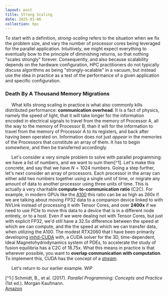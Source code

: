 ```yaml
---
layout: post
title: Strong Scaling
date: 2025-01-06
collection: hpc
---
```

To start with a definition, *strong-scaling* refers to the situation when we fix the problem size, and vary the number of processor cores being leveraged for the parallel application. Intuitively, we might expect everything to eventually bow to the principle of diminishing returns, so that nothing "scales strongly" forever. Consequently, and also because scalability depends on the hardware configuration, HPC practitioners do not typically discuss algorithms as being "strongly-scalable" in a vacuum, but instead use the idea in practice as a test of the performance of a given application and specific configuration. 

### Death By A Thousand Memory Migrations
&nbsp;&nbsp;&nbsp;&nbsp; What kills strong scaling in practice is what also commonly kills distributed performance: **communication overhead**. It is a fact of physics, namely the speed of light, that it will take longer for the information encoded in electrical signals to travel from the memory of Processor A, all the way to the memory of Processor B, than it will for the information to travel from the memory of Processor A to its registers, and back after having been operated on. Information does not just *appear* in the memories of the Processors that constitute an array of them. It has to begin *somewhere*, and then be transferred accordingly. 

&nbsp;&nbsp;&nbsp;&nbsp; Let's consider a very simple problem to solve with parallel programming: we have a list of numbers, and we want to sum them[^1]. Let's make this concrete, and say that we have $N=1024$ numbers. Going a step further, let's next consider an array of processors. Each processor in the array can either add two numbers together using a single unit of time, or migrate any amount of data to another processor using three units of time. This is actually a very charitable **compute-to-communication ratio** (C2C). For example, in modern GPUs like the [A100](https://www.nvidia.com/content/dam/en-zz/Solutions/Data-Center/a100/pdf/nvidia-a100-datasheet-us-nvidia-1758950-r4-web.pdf) this ratio can be as high as 260x if we are talking about moving FP32 data to a companion device linked to with NVLink instead of processing it with Tensor Cores, and over **2400x** if we need to use PCIe to move this data to a device that is in a different node entirely, or to a host. Even if we were dealing not with Tensor Cores, but just with explicit FP32, we'd still have a 32.5x difference between the speed at which we can compute, and the the speed at which we can transfer data, when utilizing the A100. The modest RTX2060 that I have been primarily developing [imhd-CUDA](https://github.com/russellmatt66/imhd-CUDA) with, a CUDA solver for the 3D, time-dependent, Ideal Magnetohydrodynamics system of PDEs, to accelerate the study of fusion equilibria has a C2C of 18.75x. What this means in practice is that wherever possible, you want to **overlap communication with computation**. To implement this, CUDA has the concept of a [*stream*](https://docs.nvidia.com/cuda/cuda-c-programming-guide/index.html?highlight=Streams#streams).

&nbsp;&nbsp;&nbsp;&nbsp; Let's return to our earlier example. WIP

<!-- References -->
[^1:] Schmidt, B., et al. (2017). *Parallel Programming: Concepts and Practice* (1st ed.). Morgan Kaufmann.  
[Amazon](https://www.amazon.com/Parallel-Programming-Bertil-Schmidt-Ph-D/dp/0128498900)